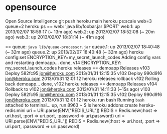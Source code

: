 # opensource
Open Source Intelligence
git push heroku main
heroku ps:scale web=3 queue=2
heroku ps
== web: 'java lib/foobar.jar $PORT'
web.1: up 2013/02/07 18:59:17 (~ 13m ago)
web.2: up 2013/02/07 18:52:08 (~ 20m ago)
web.3: up 2013/02/07 18:31:14 (~ 41m ago)

== queue: `java lib/queue-processor.jar`
queue.1: up 2013/02/07 18:40:48 (~ 32m ago)
queue.2: up 2013/02/07 18:40:48 (~ 32m ago)
heroku config:set ENCRYPTION_KEY=my_secret_launch_codes
Adding config vars and restarting demoapp... done, v14
ENCRYPTION_KEY:     my_secret_launch_codes
heroku releases
== demoapp Releases
v103 Deploy 582fc95  jon@heroku.com   2013/01/31 12:15:35
v102 Deploy 990d916  jon@heroku.com   2013/01/31 12:01:12
heroku releases:rollback v102
Rolling back demoapp... done, v102
heroku releases
== demoapp Releases
v104 Rollback to v102 jon@heroku.com   2013/01/31 14:11:33 (~15s ago)
v103 Deploy 582fc95   jon@heroku.com   2013/01/31 12:15:35
v102 Deploy 990d916   jon@heroku.com   2013/01/31 12:01:12
heroku run bash
Running `bash` attached to terminal... up, run.8963
~ $ ls
heroku addons:create heroku-redis:mini
uri = URI.parse(ENV["REDIS_URL"])
REDIS = Redis.new(:host => uri.host, :port => uri.port, :password => uri.password)
uri = URI.parse(ENV["REDIS_URL"])
REDIS = Redis.new(:host => uri.host, :port => uri.port, :password => uri.password)
